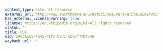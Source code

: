 ```yaml
---
content_type: external-resource
external_url: http://www.swarthmore.edu/NatSci/smaurer1/WriteGuide/write_errors.pdf
has_external_license_warning: true
license: https://en.wikipedia.org/wiki/All_rights_reserved
status: ''
title: PDF
uid: 54dce169-4a45-41fc-b272-cbb7f77b454e
wayback_url: ''
---
```

